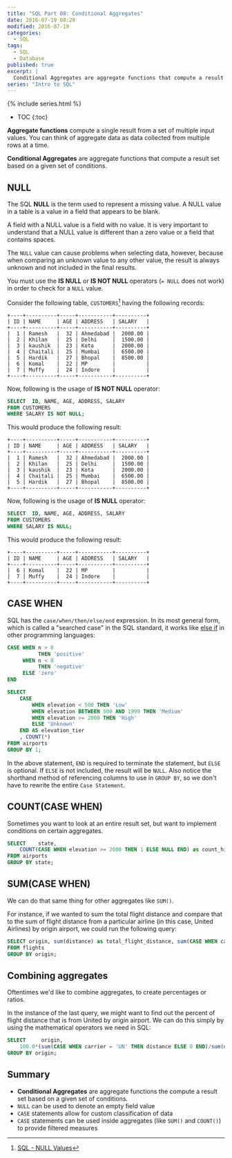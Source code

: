 ```yaml
---
title: "SQL Part 08: Conditional Aggregates"
date: 2016-07-19 08:20
modified: 2016-07-19
categories:
  - SQL
tags:
  - SQL
  - Database
published: true
excerpt: |
  Conditional Aggregates are aggregate functions that compute a result set based on a given set of conditions.
series: "Intro to SQL"	
---
```

{% include series.html %}

* TOC
{:toc}

**Aggregate functions** compute a single result from a set of multiple input values. You can think of aggregate data as data collected from multiple rows at a time. 

**Conditional Aggregates** are aggregate functions that compute a result set based on a given set of conditions.

## NULL

The SQL **NULL** is the term used to represent a missing value. A NULL value in a table is a value in a field that appears to be blank.

A field with a NULL value is a field with no value. It is very important to understand that a NULL value is different than a zero value or a field that contains spaces.

The `NULL` value can cause problems when selecting data, however, because when comparing an unknown value to any other value, the result is always unknown and not included in the final results.

You must use the **IS NULL** or **IS NOT NULL** operators (`= NULL` does not work) in order to check for a `NULL` value.

Consider the following table, `CUSTOMERS`[^1] having the following records:

```
+----+----------+-----+-----------+----------+
| ID | NAME     | AGE | ADDRESS   | SALARY   |
+----+----------+-----+-----------+----------+
|  1 | Ramesh   |  32 | Ahmedabad |  2000.00 |
|  2 | Khilan   |  25 | Delhi     |  1500.00 |
|  3 | kaushik  |  23 | Kota      |  2000.00 |
|  4 | Chaitali |  25 | Mumbai    |  6500.00 |
|  5 | Hardik   |  27 | Bhopal    |  8500.00 |
|  6 | Komal    |  22 | MP        |          |
|  7 | Muffy    |  24 | Indore    |          |
+----+----------+-----+-----------+----------+
```

Now, following is the usage of **IS NOT NULL** operator:

```sql
SELECT  ID, NAME, AGE, ADDRESS, SALARY
FROM CUSTOMERS
WHERE SALARY IS NOT NULL;
```

This would produce the following result:

```
+----+----------+-----+-----------+----------+
| ID | NAME     | AGE | ADDRESS   | SALARY   |
+----+----------+-----+-----------+----------+
|  1 | Ramesh   |  32 | Ahmedabad |  2000.00 |
|  2 | Khilan   |  25 | Delhi     |  1500.00 |
|  3 | kaushik  |  23 | Kota      |  2000.00 |
|  4 | Chaitali |  25 | Mumbai    |  6500.00 |
|  5 | Hardik   |  27 | Bhopal    |  8500.00 |
+----+----------+-----+-----------+----------+
```

Now, following is the usage of **IS NULL** operator:

```sql
SELECT  ID, NAME, AGE, ADDRESS, SALARY
FROM CUSTOMERS
WHERE SALARY IS NULL;
```

This would produce the following result:

```
+----+----------+-----+-----------+----------+
| ID | NAME     | AGE | ADDRESS   | SALARY   |
+----+----------+-----+-----------+----------+
|  6 | Komal    |  22 | MP        |          |
|  7 | Muffy    |  24 | Indore    |          |
+----+----------+-----+-----------+----------+
```

## CASE WHEN

SQL has the `case/when/then/else/end` expression. In its most general form, which is called a "searched case" in the SQL standard, it works like [else if](https://en.wikipedia.org/wiki/Conditional_%28programming%29#Else_if) in other programming languages:

```sql
CASE WHEN n > 0
          THEN 'positive'
     WHEN n < 0
          THEN 'negative'
     ELSE 'zero'
END
```

```sql
SELECT
    CASE
        WHEN elevation < 500 THEN 'Low'
        WHEN elevation BETWEEN 500 AND 1999 THEN 'Medium'
        WHEN elevation >= 2000 THEN 'High'
        ELSE 'Unknown'
    END AS elevation_tier
    , COUNT(*)
FROM airports
GROUP BY 1;
```

In the above statement, `END` is required to terminate the statement, but `ELSE` is optional. If `ELSE` is not included, the result will be `NULL`. Also notice the shorthand method of referencing columns to use in `GROUP BY`, so we don't have to rewrite the entire `Case Statement`.

## COUNT(CASE WHEN)

Sometimes you want to look at an entire result set, but want to implement conditions on certain aggregates. 

```sql
SELECT    state, 
    COUNT(CASE WHEN elevation >= 2000 THEN 1 ELSE NULL END) as count_high_elevation_aiports 
FROM airports 
GROUP BY state;
```

## SUM(CASE WHEN)

We can do that same thing for other aggregates like `SUM()`. 

For instance, if we wanted to sum the total flight distance and compare that to the sum of flight distance from a particular airline (in this 
case, United Airlines) by origin airport, we could run the following 
query: 

```sql
SELECT origin, sum(distance) as total_flight_distance, sum(CASE WHEN carrier = 'UA' THEN distance ELSE 0 END) as total_united_flight_distance 
FROM flights 
GROUP BY origin;
```

## Combining aggregates

Oftentimes we'd like to combine aggregates, to create percentages or ratios. 

In the instance of the last query, we might want to find out the percent of flight distance that is from United by origin airport. We can do this simply by using the mathematical operators we need in SQL: 

```sql
SELECT     origin, 
    100.0*(sum(CASE WHEN carrier = 'UN' THEN distance ELSE 0 END)/sum(distance)) as percentage_flight_distance_from_united FROM flights 
GROUP BY origin;
```

## Summary

- **Conditional Aggregates** are aggregate functions the compute a result set based on a given set of conditions. 
- `NULL` can be used to denote an empty field value
- `CASE` statements allow for custom classification of data
- `CASE` statements can be used inside aggregates (like `SUM()` and `COUNT()`) to provide filtered measures


[^1]: [SQL - NULL Values](http://www.tutorialspoint.com/sql/sql-null-values.htm)


